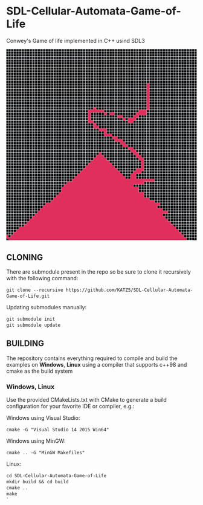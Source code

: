 # SDL-Cellular-Automata-Game-of-Life

Conwey's Game of life implemented in C++ usind SDL3

<img src="./screenshorts/Screenshot1.png" width="644px">

## CLONING

There are submodule present in the repo so be sure to clone it recursively with the following command:

```
git clone --recursive https://github.com/KATZ5/SDL-Cellular-Automata-Game-of-Life.git
```

Updating submodules manually:

```
git submodule init
git submodule update
```

## BUILDING

The repository contains everything required to compile and build the examples on **Windows**, **Linux** using a compiler that supports c++98 and cmake as the build system

### Windows, Linux

Use the provided CMakeLists.txt with CMake to generate a build configuration for your favorite IDE or compiler, e.g.:

Windows using Visual Studio:

```
cmake -G "Visual Studio 14 2015 Win64"
```

Windows using MinGW:

```
cmake .. -G "MinGW Makefiles"
```

Linux:

```
cd SDL-Cellular-Automata-Game-of-Life
mkdir build && cd build
cmake ..
make
`
